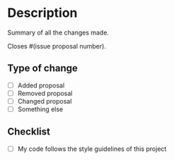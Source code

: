 # Description

Summary of all the changes made.

Closes #(issue proposal number).

## Type of change

<!-- Select the relevant option(s) -->

- [ ] Added proposal
- [ ] Removed proposal
- [ ] Changed proposal
- [ ] Something else

## Checklist

- [ ] My code follows the style guidelines of this project
